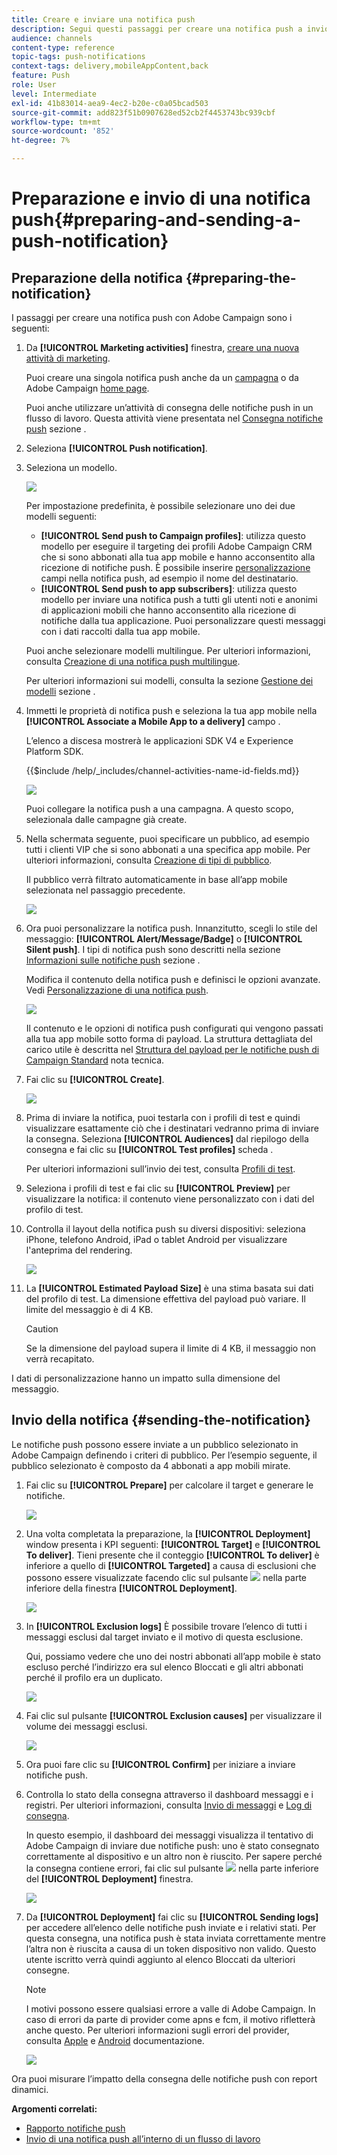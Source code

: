 ```yaml
---
title: Creare e inviare una notifica push
description: Segui questi passaggi per creare una notifica push a invio singolo in Adobe Campaign.
audience: channels
content-type: reference
topic-tags: push-notifications
context-tags: delivery,mobileAppContent,back
feature: Push
role: User
level: Intermediate
exl-id: 41b83014-aea9-4ec2-b20e-c0a05bcad503
source-git-commit: add823f51b0907628ed52cb2f4453743bc939cbf
workflow-type: tm+mt
source-wordcount: '852'
ht-degree: 7%

---
```


# Preparazione e invio di una notifica push{#preparing-and-sending-a-push-notification}

## Preparazione della notifica {#preparing-the-notification}

I passaggi per creare una notifica push con Adobe Campaign sono i seguenti:

1. Da **[!UICONTROL Marketing activities]** finestra, [creare una nuova attività di marketing](../../start/using/marketing-activities.md#creating-a-marketing-activity).

   Puoi creare una singola notifica push anche da un [campagna](../../start/using/marketing-activities.md#creating-a-marketing-activity) o da Adobe Campaign [home page](../../start/using/interface-description.md#home-page).

   Puoi anche utilizzare un’attività di consegna delle notifiche push in un flusso di lavoro. Questa attività viene presentata nel [Consegna notifiche push](../../automating/using/push-notification-delivery.md) sezione .

1. Seleziona **[!UICONTROL Push notification]**.
1. Seleziona un modello.

   ![](assets/push_notif_type.png)

   Per impostazione predefinita, è possibile selezionare uno dei due modelli seguenti:

   * **[!UICONTROL Send push to Campaign profiles]**: utilizza questo modello per eseguire il targeting dei profili Adobe Campaign CRM che si sono abbonati alla tua app mobile e hanno acconsentito alla ricezione di notifiche push. È possibile inserire [personalizzazione](../../designing/using/personalization.md#inserting-a-personalization-field) campi nella notifica push, ad esempio il nome del destinatario.
   * **[!UICONTROL Send push to app subscribers]**: utilizza questo modello per inviare una notifica push a tutti gli utenti noti e anonimi di applicazioni mobili che hanno acconsentito alla ricezione di notifiche dalla tua applicazione. Puoi personalizzare questi messaggi con i dati raccolti dalla tua app mobile.

   Puoi anche selezionare modelli multilingue. Per ulteriori informazioni, consulta [Creazione di una notifica push multilingue](../../channels/using/creating-a-multilingual-push-notification.md).

   Per ulteriori informazioni sui modelli, consulta la sezione [Gestione dei modelli](../../start/using/marketing-activity-templates.md) sezione .

1. Immetti le proprietà di notifica push e seleziona la tua app mobile nella **[!UICONTROL Associate a Mobile App to a delivery]** campo .

   L’elenco a discesa mostrerà le applicazioni SDK V4 e Experience Platform SDK.

   {{$include /help/_includes/channel-activities-name-id-fields.md}}

   ![](assets/push_notif_properties.png)

   Puoi collegare la notifica push a una campagna. A questo scopo, selezionala dalle campagne già create.

1. Nella schermata seguente, puoi specificare un pubblico, ad esempio tutti i clienti VIP che si sono abbonati a una specifica app mobile. Per ulteriori informazioni, consulta [Creazione di tipi di pubblico](../../audiences/using/creating-audiences.md).

   Il pubblico verrà filtrato automaticamente in base all’app mobile selezionata nel passaggio precedente.

   ![](assets/push_notif_audience.png)

1. Ora puoi personalizzare la notifica push. Innanzitutto, scegli lo stile del messaggio: **[!UICONTROL Alert/Message/Badge]** o **[!UICONTROL Silent push]**. I tipi di notifica push sono descritti nella sezione [Informazioni sulle notifiche push](../../channels/using/about-push-notifications.md) sezione .

   Modifica il contenuto della notifica push e definisci le opzioni avanzate. Vedi [Personalizzazione di una notifica push](../../channels/using/customizing-a-push-notification.md).

   ![](assets/push_notif_content.png)

   Il contenuto e le opzioni di notifica push configurati qui vengono passati alla tua app mobile sotto forma di payload. La struttura dettagliata del carico utile è descritta nel [Struttura del payload per le notifiche push di Campaign Standard](../../administration/using/push-payload.md) nota tecnica.

1. Fai clic su **[!UICONTROL Create]**.

   ![](assets/push_notif_content_2.png)

1. Prima di inviare la notifica, puoi testarla con i profili di test e quindi visualizzare esattamente ciò che i destinatari vedranno prima di inviare la consegna. Seleziona **[!UICONTROL Audiences]** dal riepilogo della consegna e fai clic su **[!UICONTROL Test profiles]** scheda .

   Per ulteriori informazioni sull’invio dei test, consulta [Profili di test](../../sending/using/sending-proofs.md).

1. Seleziona i profili di test e fai clic su **[!UICONTROL Preview]** per visualizzare la notifica: il contenuto viene personalizzato con i dati del profilo di test.
1. Controlla il layout della notifica push su diversi dispositivi: seleziona iPhone, telefono Android, iPad o tablet Android per visualizzare l&#39;anteprima del rendering.

   ![](assets/push_notif_preview.png)

1. La **[!UICONTROL Estimated Payload Size]** è una stima basata sui dati del profilo di test. La dimensione effettiva del payload può variare. Il limite del messaggio è di 4 KB.

   >[!CAUTION]
   >
   >Se la dimensione del payload supera il limite di 4 KB, il messaggio non verrà recapitato.

I dati di personalizzazione hanno un impatto sulla dimensione del messaggio.

## Invio della notifica {#sending-the-notification}

Le notifiche push possono essere inviate a un pubblico selezionato in Adobe Campaign definendo i criteri di pubblico. Per l’esempio seguente, il pubblico selezionato è composto da 4 abbonati a app mobili mirate.

1. Fai clic su **[!UICONTROL Prepare]** per calcolare il target e generare le notifiche.

   ![](assets/push_send_1.png)

1. Una volta completata la preparazione, la **[!UICONTROL Deployment]** window presenta i KPI seguenti: **[!UICONTROL Target]** e **[!UICONTROL To deliver]**. Tieni presente che il conteggio **[!UICONTROL To deliver]** è inferiore a quello di **[!UICONTROL Targeted]** a causa di esclusioni che possono essere visualizzate facendo clic sul pulsante ![](assets/lp_link_properties.png) nella parte inferiore della finestra **[!UICONTROL Deployment]**.

   ![](assets/push_send_2.png)

1. In **[!UICONTROL Exclusion logs]** È possibile trovare l’elenco di tutti i messaggi esclusi dal target inviato e il motivo di questa esclusione.

   Qui, possiamo vedere che uno dei nostri abbonati all’app mobile è stato escluso perché l’indirizzo era sul elenco Bloccati e gli altri abbonati perché il profilo era un duplicato.

   ![](assets/push_send_5.png)

1. Fai clic sul pulsante **[!UICONTROL Exclusion causes]** per visualizzare il volume dei messaggi esclusi.

   ![](assets/push_send_7.png)

1. Ora puoi fare clic su **[!UICONTROL Confirm]** per iniziare a inviare notifiche push.
1. Controlla lo stato della consegna attraverso il dashboard messaggi e i registri. Per ulteriori informazioni, consulta [Invio di messaggi](../../sending/using/confirming-the-send.md) e [Log di consegna](../../sending/using/monitoring-a-delivery.md#delivery-logs).

   In questo esempio, il dashboard dei messaggi visualizza il tentativo di Adobe Campaign di inviare due notifiche push: uno è stato consegnato correttamente al dispositivo e un altro non è riuscito. Per sapere perché la consegna contiene errori, fai clic sul pulsante ![](assets/lp_link_properties.png) nella parte inferiore del **[!UICONTROL Deployment]** finestra.

   ![](assets/push_send_4.png)

1. Da **[!UICONTROL Deployment]** fai clic su **[!UICONTROL Sending logs]** per accedere all’elenco delle notifiche push inviate e i relativi stati. Per questa consegna, una notifica push è stata inviata correttamente mentre l’altra non è riuscita a causa di un token dispositivo non valido. Questo utente iscritto verrà quindi aggiunto al  elenco Bloccati da ulteriori consegne.

   >[!NOTE]
   >
   >I motivi possono essere qualsiasi errore a valle di Adobe Campaign. In caso di errori da parte di provider come apns e fcm, il motivo rifletterà anche questo. Per ulteriori informazioni sugli errori del provider, consulta [Apple](https://developer.apple.com/library/content/documentation/NetworkingInternet/Conceptual/RemoteNotificationsPG/CommunicatingwithAPNs.html) e [Android](https://firebase.google.com/docs/cloud-messaging/http-server-ref) documentazione.

   ![](assets/push_send_6.png)

Ora puoi misurare l’impatto della consegna delle notifiche push con report dinamici.

**Argomenti correlati:**

* [Rapporto notifiche push](../../reporting/using/push-notification-report.md)
* [Invio di una notifica push all’interno di un flusso di lavoro](../../automating/using/push-notification-delivery.md)
